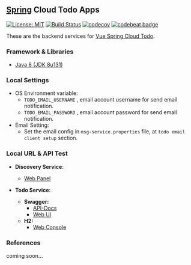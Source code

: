 ## [Spring](https://spring.io/) Cloud Todo Apps
[![License: MIT](https://img.shields.io/badge/License-MIT-blue.svg)](/LICENSE)
[![Build Status](https://travis-ci.org/KongkowITMedan/spring-cloud-todo.svg?branch=master)](https://travis-ci.org/KongkowITMedan/spring-cloud-todo)
[![codecov](https://codecov.io/gh/KongkowITMedan/spring-cloud-todo/branch/master/graph/badge.svg)](https://codecov.io/gh/KongkowITMedan/spring-cloud-todo)
[![codebeat badge](https://codebeat.co/badges/74889632-eba3-41bc-9c6f-9d68db38c2a1)](https://codebeat.co/projects/github-com-kongkowitmedan-spring-cloud-todo-master)


These are the backend services for [Vue Spring Cloud Todo](https://github.com/mkdika/vue-todo).

### Framework & Libraries
- [Java 8 (JDK 8u131)](http://www.oracle.com/technetwork/java/javase/downloads/jdk8-downloads-2133151.html)

### Local Settings
- OS Environment variable:
	- `TODO_EMAIL_USERNAME` , email account username for send email notification.
	- `TODO_EMAIL_PASSWORD` , email account password for send email notification.
- Email Setting:
	- Set the email config in `msg-service.properties` file, at `todo email client setup` section.
	


### Local URL & API Test
- __Discovery Service__:
	- [Web Panel](http://localhost:8761/)
	
- __Todo Service__:	
	- __Swagger:__
    	- [API-Docs](http://localhost:8121/v2/api-docs)
    	- [Web UI](http://localhost:8121/swagger-ui.html)
	- __H2:__
    	- [Web Console](http://localhost:8121/h2-console/)    	


### References
coming soon...

